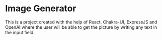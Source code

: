 # Image Generator

This is a project created with the help of React, Chakra-UI, ExpressJS and OpenAI where the user will be able to get the picture by writing any text in the input field.
